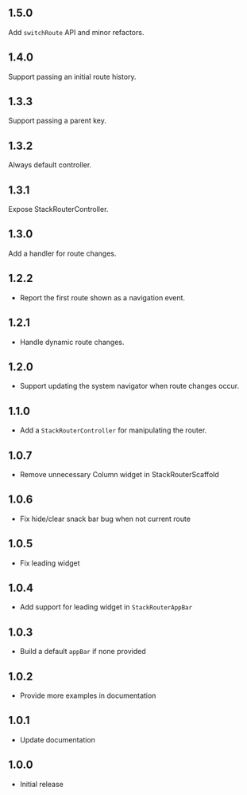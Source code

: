 ## 1.5.0

Add `switchRoute` API and minor refactors.

## 1.4.0

Support passing an initial route history.

## 1.3.3

Support passing a parent key.

## 1.3.2

Always default controller.

## 1.3.1

Expose StackRouterController.

## 1.3.0

Add a handler for route changes.

## 1.2.2

* Report the first route shown as a navigation event.

## 1.2.1

* Handle dynamic route changes.

## 1.2.0

* Support updating the system navigator when route changes occur.

## 1.1.0

* Add a `StackRouterController` for manipulating the router.
## 1.0.7

* Remove unnecessary Column widget in StackRouterScaffold

## 1.0.6

* Fix hide/clear snack bar bug when not current route

## 1.0.5

* Fix leading widget

## 1.0.4

* Add support for leading widget in `StackRouterAppBar`

## 1.0.3

* Build a default `appBar` if none provided

## 1.0.2

* Provide more examples in documentation

## 1.0.1

* Update documentation

## 1.0.0

* Initial release
